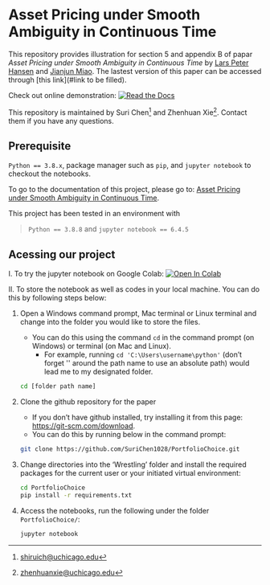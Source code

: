 # Asset Pricing under Smooth Ambiguity in Continuous Time

This repository provides illustration for section 5 and appendix B of papar *Asset Pricing under Smooth Ambiguity in Continuous Time* by [Lars Peter Hansen][id1] and [Jianjun Miao][id2].
The lastest version of this paper can be accessed through [this link](#link to be filled).

[id1]: https://larspeterhansen.org/
[id2]: https://people.bu.edu/miaoj/

Check out online demonstration: [![Read the Docs](https://img.shields.io/readthedocs/pip)](https://PortfolioChoice.readthedocs.io/en/latest/)

This repository is maintained by Suri Chen[^1] and Zhenhuan Xie[^2]. Contact them if you have any questions.

## <a name="prerequisite"></a>Prerequisite
`Python == 3.8.x`, package manager such as `pip`,  and `jupyter notebook` to checkout the notebooks. 

To go to the documentation of this project, please go to: [Asset Pricing under Smooth Ambiguity in Continuous Time](https://larspeterhansen.org/lph_research/new-working-paper-asset-pricing-under-smooth-ambiguity-in-continuous-time/).

This project has been tested in an environment with
> `Python == 3.8.8` and  `jupyter notebook == 6.4.5`

## <a name="acessing"></a>Acessing our project

I. To try the jupyter notebook on Google Colab:
[![Open In Colab](https://colab.research.google.com/assets/colab-badge.svg)](https://colab.research.google.com/github/lphansen/PortfolioChoice/blob/main/PortfolioSolution.ipynb)

II. To store the notebook as well as codes in your local machine. You can do this by following steps below:

1.  Open a Windows command prompt, Mac terminal or Linux terminal and change into the folder you would like to store the files.
 	-  You can do this using the command `cd` in the command prompt (on Windows) or terminal (on Mac and Linux).
        - For example, running `cd 'C:\Users\username\python'` (don’t forget '' around the path name to use an absolute path) would lead me to my designated folder.
     
    ```bash
    cd [folder path name]
    ```

2.  Clone the github repository for the paper
    - If you don’t have github installed, try installing it from this page: https://git-scm.com/download.
    - You can do this by running below in the command prompt:
    
    ```bash
    git clone https://github.com/SuriChen1028/PortfolioChoice.git
    ```
    
3.  Change directories into the ‘Wrestling’ folder and install the required packages for the current user or your initiated virtual environment:
    
    ```bash
    cd PortfolioChoice
    pip install -r requirements.txt
    ```
4. Access the notebooks, run the following under the folder `PortfolioChoice/`:
    
    ```bash
    jupyter notebook
    ```

[^1]: shiruich@uchicago.edu
[^2]: zhenhuanxie@uchicago.edu